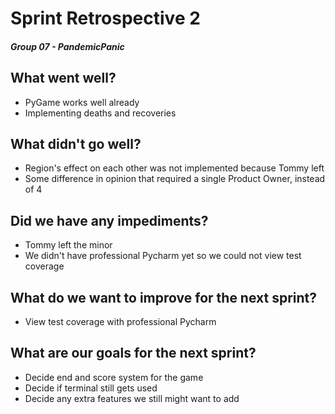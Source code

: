 # Sprint Retrospective 2
##### Group 07 - PandemicPanic

## What went well?
- PyGame works well already
- Implementing deaths and recoveries

## What didn't go well?
- Region's effect on each other was not implemented because Tommy left
- Some difference in opinion that required a single Product Owner, instead of 4

## Did we have any impediments?
- Tommy left the minor
- We didn't have professional Pycharm yet so we could not view test coverage

## What do we want to improve for the next sprint?
- View test coverage with professional Pycharm

## What are our goals for the next sprint?
- Decide end and score system for the game
- Decide if terminal still gets used
- Decide any extra features we still might want to add